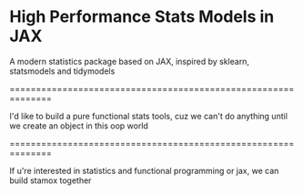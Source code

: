 # High Performance Stats Models in JAX

A modern statistics package based on JAX, inspired by sklearn, statsmodels and tidymodels

==============================================================

I'd like to build a pure functional stats tools, cuz we can't do anything until we create an object in this oop world

==============================================================

If u're interested in statistics and functional programming or jax, 
we can build stamox together
